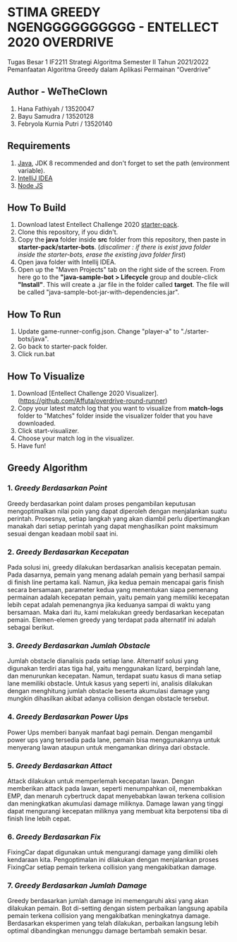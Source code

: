 # STIMA GREEDY NGENGGGGGGGGGG - ENTELLECT 2020 OVERDRIVE
Tugas Besar 1 IF2211 Strategi Algoritma Semester II Tahun 2021/2022 Pemanfaatan Algoritma Greedy dalam Aplikasi Permainan “Overdrive”

## Author - WeTheClown
1. Hana Fathiyah / 13520047
2. Bayu Samudra / 13520128
3. Febryola Kurnia Putri / 13520140

## Requirements
1. [Java](http://www.oracle.com/technetwork/java/javase/downloads/jdk8-downloads-2133151.html), JDK 8 recommended and don't forget to set the path (environment variable).
2. [IntelliJ IDEA](https://www.jetbrains.com/idea/)
3. [Node JS](https://nodejs.org/en/download/)

## How To Build
1. Download latest Entellect Challenge 2020 [starter-pack](https://github.com/EntelectChallenge/2020-Overdrive/releases/tag/2020.3.4).
2. Clone this repository, if you didn't.
3. Copy the **java** folder inside **src** folder from this repository, then paste in **starter-pack/starter-bots**. 
   (*discalimer : if there is exist java folder inside the starter-bots, erase the existing java folder first*)
4. Open java folder with Intellij IDEA.
5. Open up the "Maven Projects" tab on the right side of the screen. From here go to the  **"java-sample-bot > Lifecycle** group and double-click **"Install"**. This  will create a .jar file in the folder called **target**. The file will be called "java-sample-bot-jar-with-dependencies.jar".

## How To Run
1. Update game-runner-config.json. Change "player-a" to "./starter-bots/java".
2. Go back to starter-pack folder.
3. Click run.bat

## How To Visualize
1. Download [Entellect Challenge 2020 Visualizer].(https://github.com/Affuta/overdrive-round-runner)
2. Copy your latest match log that you want to visualize from **match-logs** folder to "Matches" folder inside the visualizer folder that you have downloaded.
3. Click start-visualizer.
4. Choose your match log in the visualizer.
5. Have fun!

## Greedy Algorithm
### 1. *Greedy Berdasarkan Point*
Greedy berdasarkan point dalam proses pengambilan keputusan mengoptimalkan nilai poin yang dapat diperoleh dengan menjalankan suatu perintah. Prosesnya, setiap langkah yang akan diambil perlu dipertimangkan manakah dari setiap perintah yang dapat menghasilkan point maksimum sesuai dengan keadaan mobil saat ini.
### 2. *Greedy Berdasarkan Kecepatan*
Pada solusi ini, greedy dilakukan berdasarkan analisis kecepatan pemain. Pada dasarnya, pemain yang menang adalah pemain yang berhasil sampai di finish line pertama kali. Namun, jika kedua pemain mencapai garis finish secara bersamaan, parameter kedua yang menentukan siapa pemenang permainan adalah kecepatan pemain, yaitu pemain yang memiliki kecepatan lebih cepat adalah pemenangnya jika keduanya sampai di waktu yang bersamaan. Maka dari itu, kami melakukan greedy berdasarkan kecepatan pemain. Elemen-elemen greedy yang terdapat pada alternatif ini adalah sebagai berikut.
### 3. *Greedy Berdasarkan Jumlah Obstacle*
Jumlah obstacle dianalisis pada setiap lane. Alternatif solusi yang digunakan terdiri atas tiga hal, yaitu menggunakan lizard, berpindah lane, dan menurunkan kecepatan. Namun, terdapat suatu kasus di mana setiap lane memiliki obstacle. Untuk kasus yang seperti ini, analisis dilakukan dengan menghitung jumlah obstacle beserta akumulasi damage yang mungkin dihasilkan akibat adanya collision dengan obstacle tersebut.
### 4. *Greedy Berdasarkan Power Ups*
Power Ups memberi banyak manfaat bagi pemain. Dengan mengambil power ups yang tersedia pada lane, pemain bisa menggunakannya untuk menyerang lawan ataupun untuk mengamankan dirinya dari obstacle. 
### 5. *Greedy Berdasarkan Attact*
Attack dilakukan untuk memperlemah kecepatan lawan. Dengan memberikan attack pada lawan, seperti menumpahkan oil, menembakkan EMP, dan menaruh cybertruck dapat menyebabkan lawan terkena collision dan meningkatkan akumulasi damage miliknya. Damage lawan yang tinggi dapat mengurangi kecepatan miliknya yang membuat kita berpotensi tiba di finish line lebih cepat.
### 6. *Greedy Berdasarkan Fix*
FixingCar dapat digunakan untuk mengurangi damage yang dimiliki oleh kendaraan kita. Pengoptimalan ini dilakukan dengan menjalankan proses FixingCar setiap pemain terkena collision yang mengakibatkan damage.
### 7. *Greedy Berdasarkan Jumlah Damage*
Greedy berdasarkan jumlah damage ini memengaruhi aksi yang akan dilakukan pemain. Bot di-setting dengan sistem perbaikan langsung apabila pemain terkena collision yang mengakibatkan meningkatnya damage. Berdasarkan eksperimen yang telah dilakukan, perbaikan langsung lebih optimal dibandingkan menunggu damage bertambah semakin besar.
#
